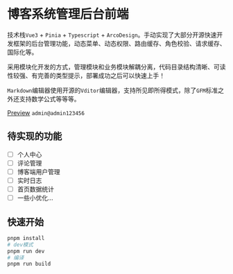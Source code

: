 # 博客系统管理后台前端

技术栈`Vue3` + `Pinia` + `Typescript` + `ArcoDesign`。手动实现了大部分开源快速开发框架的后台管理功能，动态菜单、动态权限、路由缓存、角色校验、请求缓存、国际化等。

采用模块化开发的方式，管理模块和业务模块解耦分离，代码目录结构清晰、可读性较强、有完善的类型提示，部署成功之后可以快速上手！

`Markdown`编辑器使用开源的`Vditor`编辑器，支持所见即所得模式，除了`GFM`标准之外还支持数学公式等等等。

[Preview](https://fiber-blog-admin.vercel.app/) `admin@admin123456`

## 待实现的功能

- [ ] 个人中心
- [ ] 评论管理
- [ ] 博客端用户管理
- [ ] 实时日志
- [ ] 首页数据统计
- [ ] 一些小优化...

## 快速开始

```bash
pnpm install
# dev模式
pnpm run dev
# 编译
pnpm run build
```